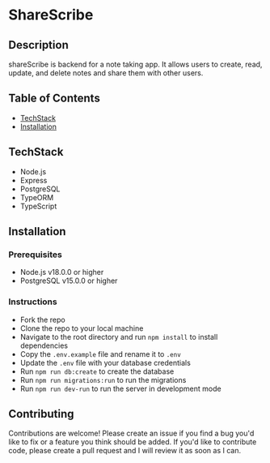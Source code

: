 # ShareScribe 

## Description
shareScribe is backend for a note taking app. It allows users to create, read, update, and delete notes and share them with other users.


## Table of Contents
* [TechStack](#techstack)
* [Installation](#installation)

## TechStack

- Node.js
- Express
- PostgreSQL
- TypeORM
- TypeScript

## Installation

### Prerequisites
- Node.js v18.0.0 or higher
- PostgreSQL v15.0.0 or higher

### Instructions
- Fork the repo
- Clone the repo to your local machine
- Navigate to the root directory and run `npm install` to install dependencies
- Copy the `.env.example` file and rename it to `.env`
- Update the `.env` file with your database credentials
- Run `npm run db:create` to create the database 
- Run `npm run migrations:run` to run the migrations 
- Run `npm run dev-run` to run the server in development mode


## Contributing
Contributions are welcome! Please create an issue if you find a bug you'd like to fix or a feature you think should be added. If you'd like to contribute code, please create a pull request and I will review it as soon as I can.